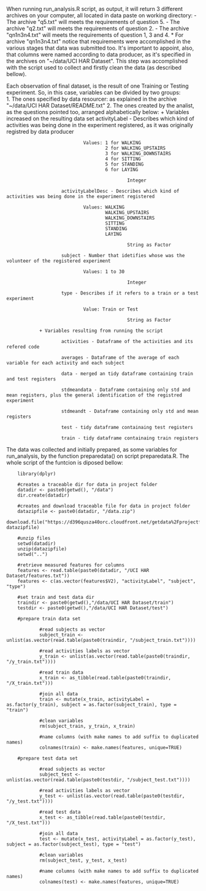 When running run_analysis.R script, as output, it will return 3 different archives on your computer, all located in data paste on working directory: 
        - The archive "q5.txt" will meets the requirements of question 5.
        - The archive "q2.txt" will meets the requirements of question 2.
        - The archive "qn1n3n4.txt" will meets the requirements of question 1, 3 and 4.
                * For archive "qn1n3n4.txt" notice that requirements were accomplished in the various stages that data was submitted too. It's important to appoint, also, that columns were named according to data producer, as it's specified in the archives on "~/data/UCI HAR Dataset". This step was accomplished with the script used to collect and firstly clean the data (as described bellow). 

Each observation of final dataset, is the result of one Training or Testing experiment. So, in this case, variables can be divided by two groups:         
        1. The ones specified by data resourcer: as explained in the archive "~/data/UCI HAR Dataset/README.txt"
        2. The ones created by the analist, as the questions pointed too, arranged alphabetically below:
                + Variables increased on the resulting data set
                        activityLabel - Describes which kind of activities was being done in the experiment registered, as it was originally    registred by data producer
                                
                                Values: 1 for WALKING
                                        2 for WALKING_UPSTAIRS
                                        3 for WALKING_DOWNSTAIRS
                                        4 for SITTING
                                        5 for STANDING
                                        6 for LAYING
                                
                                                Integer
                        
                        activityLabelDesc - Describes which kind of activities was being done in the experiment registered
                                
                                Values: WALKING
                                        WALKING_UPSTAIRS
                                        WALKING_DOWNSTAIRS
                                        SITTING
                                        STANDING
                                        LAYING
                                
                                                String as Factor
                        
                        subject - Number that idetifies whose was the volunteer of the registered experiment
                                
                                Values: 1 to 30 
                                
                                                Integer 
                                
                        type - Describes if it refers to a train or a test experiment
                                
                                Value: Train or Test
                                
                                                String as Factor
                
                + Variables resulting from running the script
                        
                        activities - Dataframe of the activities and its refered code
                        
                        averages - Dataframe of the average of each variable for each activity and each subject
                
                        data - merged an tidy dataframe containing train and test registers
                        
                        stdmeandata - Dataframe containing only std and mean registers, plus the general identification of the registred experiment
                        
                        stdmeandt - Dataframe containing only std and mean registers
                        
                        test - tidy dataframe containaing test registers
                        
                        train - tidy dataframe containaing train registers


The data was collected and initially prepared, as some variables for run_analysis, by the function preparedata() on script preparedata.R. 
The whole script of the funtcion is diposed bellow: 

        library(dplyr)
        
        #creates a traceable dir for data in project folder
        datadir <- paste0(getwd(), "/data")
        dir.create(datadir)
        
        #creates and download traceable file for data in project folder
        datazipfile <- paste0(datadir, "/data.zip")
        download.file("https://d396qusza40orc.cloudfront.net/getdata%2Fprojectfiles%2FUCI%20HAR%20Dataset.zip", datazipfile)
        
        #unzip files 
        setwd(datadir)
        unzip(datazipfile)
        setwd("..")
        
        #retrieve measured features for columns 
        features <- read.table(paste0(datadir, "/UCI HAR Dataset/features.txt"))
        features <- c(as.vector(features$V2), "activityLabel", "subject", "type")
        
        #set train and test data dir 
        traindir <- paste0(getwd(),"/data/UCI HAR Dataset/train")
        testdir <- paste0(getwd(),"/data/UCI HAR Dataset/test")
        
        #prepare train data set
        
                #read subjects as vector
                subject_train <- unlist(as.vector(read.table(paste0(traindir, "/subject_train.txt"))))
        
                #read activities labels as vector
                y_train <- unlist(as.vector(read.table(paste0(traindir, "/y_train.txt"))))
        
                #read train data
                x_train <- as_tibble(read.table(paste0(traindir, "/X_train.txt")))
        
                #join all data
                train <- mutate(x_train, activityLabel = as.factor(y_train), subject = as.factor(subject_train), type = "train")
                
                #clean variables
                rm(subject_train, y_train, x_train)
                
                #name columns (with make names to add suffix to duplicated names)
                colnames(train) <- make.names(features, unique=TRUE)
                
        #prepare test data set 
        
                #read subjects as vector
                subject_test <- unlist(as.vector(read.table(paste0(testdir, "/subject_test.txt"))))
                
                #read activities labels as vector
                y_test <- unlist(as.vector(read.table(paste0(testdir, "/y_test.txt"))))
                
                #read test data
                x_test <- as_tibble(read.table(paste0(testdir, "/X_test.txt")))
        
                #join all data
                test <- mutate(x_test, activityLabel = as.factor(y_test), subject = as.factor(subject_test), type = "test")
        
                #clean variables
                rm(subject_test, y_test, x_test)
                
                #name columns (with make names to add suffix to duplicated names)
                colnames(test) <- make.names(features, unique=TRUE)